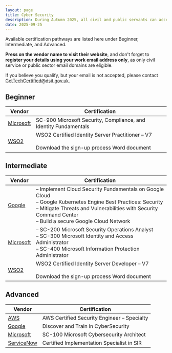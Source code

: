 ```yaml
---
layout: page
title: Cyber Security
description: During Autumn 2025, all civil and public servants can access 200+ free learning and certification pathways including key cyber security areas.
date: 2025-09-25
---
```


Available certification pathways are listed here under Beginner, Intermediate, and Advanced.

**Press on the vendor name to visit their website**, and don't forget to **register your details using your work email address only**, as only civil service or public sector email domains are eligible.

If you believe you qualify, but your email is not accepted, please contact [GetTechCertified@dsit.gov.uk](mailto:GetTechCertified@dsit.gov.uk).

## Beginner

| Vendor | Certification |
|--------|--------------|
| [Microsoft](https://www.microsoft.com/en-gb/business/get-tech-certified) | SC-900 Microsoft Security, Compliance, and Identity Fundamentals |
| [WSO2](https://wso2.com/training/certification/gov-uk/) | WSO2 Certified Identity Server Practitioner – V7<br><br>Download the sign-up process Word document |

## Intermediate

| Vendor | Certification |
|--------|--------------|
| [Google](https://rsvp.withgoogle.com/events/google-cloud-get-tech-certified) | – Implement Cloud Security Fundamentals on Google Cloud<br>– Google Kubernetes Engine Best Practices: Security<br>– Mitigate Threats and Vulnerabilities with Security Command Center<br>– Build a secure Google Cloud Network |
| [Microsoft](https://www.microsoft.com/en-gb/business/get-tech-certified) | – SC-200 Microsoft Security Operations Analyst<br>– SC-300 Microsoft Identity and Access Administrator<br>– SC-400 Microsoft Information Protection Administrator |
| [WSO2](https://wso2.com/training/certification/gov-uk/) | WSO2 Certified Identity Server Developer – V7<br><br>Download the sign-up process Word document |

## Advanced

| Vendor | Certification |
|--------|--------------|
| [AWS](https://pages.awscloud.com/aws-partnership-government-digital-services-get-tech-certified.html) | AWS Certified Security Engineer – Specialty |
| [Google](https://rsvp.withgoogle.com/events/google-cloud-get-tech-certified) | Discover and Train in CyberSecurity |
| [Microsoft](https://www.microsoft.com/en-gb/business/get-tech-certified) | SC-100 Microsoft Cybersecurity Architect |
| [ServiceNow](https://learning.servicenow.com/now/lxp/home) | Certified Implementation Specialist in SIR |